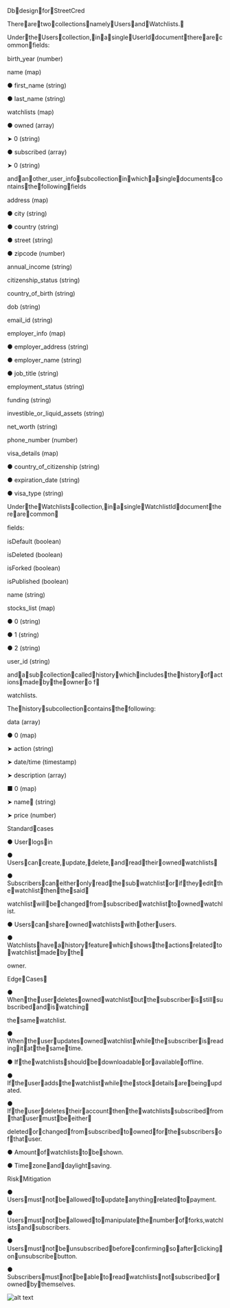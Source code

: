 ﻿

DbdesignforStreetCred

TherearetwocollectionsnamelyUsersandWatchlists.

UndertheUserscollection,inasingleUserIddocumenttherearecommonﬁelds:

birth\_year (number)

name (map)

● first\_name (string)

● last\_name (string)

watchlists (map)

● owned (array)

➤ 0 (string)

● subscribed (array)

➤ 0 (string)

andanother\_user\_infosubcollectioninwhichasingledocumentscontainsthefollowingﬁelds

address (map)

● city (string)

● country (string)

● street (string)

● zipcode (number)

annual\_income (string)

citizenship\_status (string)

country\_of\_birth (string)

dob (string)

email\_id (string)

employer\_info (map)

● employer\_address (string)

● employer\_name (string)

● job\_title (string)

employment\_status (string)

funding (string)

investible\_or\_liquid\_assets (string)

net\_worth (string)





phone\_number (number)

visa\_details (map)

● country\_of\_citizenship (string)

● expiration\_date (string)

● visa\_type (string)

UndertheWatchlistscollection,inasingleWatchlistIddocumenttherearecommon

ﬁelds:

isDefault (boolean)

isDeleted (boolean)

isForked (boolean)

isPublished (boolean)

name (string)

stocks\_list (map)

● 0 (string)

● 1 (string)

● 2 (string)

user\_id (string)

andasubcollectioncalledhistorywhichincludesthehistoryofactionsmadebytheownero f

watchlists.

Thehistorysubcollectioncontainsthefollowing:

data (array)

● 0 (map)

➤ action (string)

➤ date/time (timestamp)

➤ description (array)

■ 0 (map)

➤ name (string)

➤ price (number)





Standardcases

● Userlogsin

● Userscancreate,update,delete,andreadtheirownedwatchlists

● Subscriberscaneitheronlyreadthesubwatchlistoriftheyeditthewatchlistthenthesaid

watchlistwillbechangedfromsubscribedwatchlisttoownedwatchlist.

● Userscanshareownedwatchlistswithotherusers.

● Watchlistshaveahistoryfeaturewhichshowstheactionsrelatedtowatchlistmadebythe

owner.

EdgeCases

● Whentheuserdeletesownedwatchlistbutthesubscriberisstillsubscribedandiswatching

thesamewatchlist.

● Whentheuserupdatesownedwatchlistwhilethesubscriberisreadingitatthesametime.

● Ifthewatchlistsshouldbedownloadableoravailableoﬄine.

● Iftheuseraddsthewatchlistwhilethestockdetailsarebeingupdated.

● Iftheuserdeletestheiraccountthenthewatchlistssubscribedfromthatusermustbeeither

deletedorchangedfromsubscribedtoownedforthesubscribersofthatuser.

● Amountofwatchliststobeshown.

● Timezoneanddaylightsaving.





RiskMitigation

● Usersmustnotbeallowedtoupdateanythingrelatedtopayment.

● Usersmustnotbeallowedtomanipulatethenumberofforks,watchlistsandsubscribers.

● Usersmustnotbeunsubscribedbeforeconﬁrmingsoafterclickingonunsubscribebutton.

● Subscribersmustnotbeabletoreadwatchlistsnotsubscribedorownedbythemselves.

![alt text](https://viewer.diagrams.net/?tags=%7B%7D&highlight=0000ff&edit=_blank&layers=1&nav=1&title=StreetcredTriggers.drawio#R7Vzbcts2EP0azbQP8vAiUtJjLk46TTOTqSdN8giRkISEIlQQsqx8fXElCV5s2qIIqu1LIi5BENqzZ7G7WHniv9k9vCdgv%2F2IY5hMPCd%2BmPhvJ57nzpch%2B49LTkoS%2Bo6UbAiKlawQ3KGfUAn1sAOKYWYMpBgnFO1NYYTTFEbUkAFC8NEctsaJ%2BdY92MCa4C4CSV36BcV0K6WLwCnkv0G02eo3u466swN6sBJkWxDjY0nk3078NwRjKj%2FtHt7AhGtP60U%2B967lbr4wAlPa5YFTcut%2B%2FZx%2B%2BT195%2Fw1c2ebu3cfpu5cLY6e9DeGMVOAusSEbvEGpyC5LaSvCT6kMeTTOuyqGPMHxnsmdJnwO6T0pNAEB4qZaEt3iboLHxD9Wvr8jU91E6irtw9qZnFx0hcpJaev5YvSU%2FyyeExc6efqalKay%2FCBRPAR3XjK3ADZQPrIOF%2BO43orvUCB8B7iHWTrYQMITABF96ZhAWWfm3xcASH7oFB8BqLewiaiBYrfSneuDdHZqBD13f8RPRfRYFyIev8jei6i4bgQndlF1HsJpAWK3wwQrW2kve%2Bk4tFXhIBTacAeo5RmpZk%2FcQEboKLWpQrYdMg6r8RVTwxfBo8On7qPjmcf5HoLW8y%2F%2BBnmGVyNeZ5tZj1bTw3AuYmfHzrmDNLM1UMVt9IDlOpb3oPkoL7B5wwSJknwJuMPpzWoj1tE4d0eCO0dWaJmwtSq8XtIKHx4VJfq7qJi09rGj0XK5Oo8aFtKl6q6680fu1aj4BflNVPnxnFm5jY7c%2BZPeGVx9QkSxPTGzOBcDvkdXfViXLtvGyciAgGFnBZHQKNtgjLp%2BAemhxeMjh%2FLq%2BSHF1T44S2H5cesIz%2BWo%2BLHrI0f2WGVRQStBEUYWl4Idtz801W2F3pyMN2KkaPiT15Ts8afvKh3PfwZLIMLOnJEO8GRkMSzmpT%2FSyB1%2B4b0RRnczAkMf6Fj9LacrDbeTPkuk5MFbU4ZxoiOLmTx%2FQFd7vdX3yEThx%2F%2BdML9z78T8PNjMrWTwrZQbd6NaxUeNGJSJlXjF%2Ff6oFCDzZsAz%2BYV4KRTqOWxz%2Bai1%2FyeVi5WxgdLv1cuNqrYvZrtvLtdPenUQzt2deH6SNjmVmOYwBHmgrOZ9VjWcnFwiNrgvGMA03sN8Sxk5i22XMvSijoHiCKGDLVg2NUaoG2zXtSUd0xyVcViZWKSFRSawkQIAVdijKPDDgqvxsupDsuB%2BXg%2BWvRr8HaTJIERRTgVE7Fv6DkH6WcQnwav%2BT%2FHVGbZenIxGeLPgwSnm%2BJRnWXHkAKU2HBLuRtS8E27xnt5Lat3AJc1ANFawDDdH1bMfW%2BFTpnm0kL5EeAX2WEl8eKqCRO20tcrTpsN%2F8RuxhpN1GoHSM0jOKVCHlTMrV5XMhSBuF5FyTqsI9m52OgGF9th%2FGsJr4ZPrTU6T%2BfW4%2BpK0euu0pM7vYJf2UTms1xknQn5Ue1TTJhdjAhW2wT6IELHxPdFTGhIiJsHjqubR6%2B7yoS8uD5SOvjBgHRoTrtrirNBj0ZjeqEJdz0fkiZszWLrB0JAPKVtk6URPHrJKtERiOMiONoiHiyd8pCIBz36XjVU1oE1MGKmwRkQVhgw70iAagmjPyDqReA8ds1VH21BuuHq5wd0pf11ylckdRtFMOP6JXzN%2FMOG2VCqH5FTrjGZ6FQmPuwTFOk8qDlOZmMqCzFsQMwsMyoJsEpl5MsE2jL%2FaZqbreWHmCWjgB6qZkbgPZa35Zox%2B1qIMVq%2F8BcZaDCp9qmytlNKBwpB5zeI2X9tXG5h6uVJDCWKaYppGSKm9kVm0DR3kYesCd7l43f4vlCzxlwu1shAUDn5sZl2VLnlhh3JlRcOet9erjDYunGchRlwLeZntAD1sql54VVsal698iv8hPR42i390J0Ozg8I9%2BXbOkqzHpd1rghfbFvy2xuqRH2FhwlSdYgL95BkWPpnlK5xo5sjMKME5VEF1tMgUQaLmLKArI7xCWoFzsExmVa6PDt3nFwMk9Byh%2FmYG8zD5sbxLr8iONdlVQ7BLn%2Fo1bjTXeFvvm58d162DrO9z9JWFzb0vzYqfG5zpwtb3XNxxmnhHKjaEG%2BtU8T9j7jKfky%2BoberWauXcZXBwL%2BfCOspt0yrRCKmM63VKU%2Brho89QjP2CLoe4FysTufVVKYLnPGkdBYGMwHsEaR0YhyaqqS8SHUJ1PltkfTq%2BNtZI5iIlHptJLv1U1GTsp2AqaHQgFXnQD0YMlBvBMZqF%2F%2FzOzee67AusvV2bDvzho3g6q0eJa%2Bk2LFSxdas4I0kWaOjGpodi7F5LdfOqXPLwdmTsW13ijzdxWSpta%2BlZbQ2UThvsZWByNZQdjeOrfURRdbQagVSY89r7P8wqsS6Em2ZnrWoouth%2BAs2L3ZZ%2FF0bCVrx54H8238A)